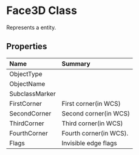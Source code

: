 # Face3D Class

Represents a <see cref="T:ACadSharp.Entities.Face3D" /> entity.

## Properties

| Name | Summary | 
| :- | :- | 
| ObjectType |  | 
| ObjectName |  | 
| SubclassMarker |  | 
| FirstCorner | First corner(in WCS) | 
| SecondCorner | Second corner(in WCS) | 
| ThirdCorner | Third corner(in WCS) | 
| FourthCorner | Fourth corner(in WCS). | 
| Flags | Invisible edge flags | 

